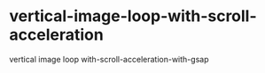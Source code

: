 # vertical-image-loop-with-scroll-acceleration
vertical image loop with-scroll-acceleration-with-gsap
